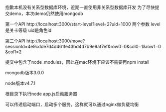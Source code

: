 抱歉本机没有关系型数据库环境，近期一直使用非关系型数据库开发
为了尽快提交demo，本次demo仍然使用mongodb

第一个API
http://localhost:3000/start-level?level=2?uid=1000
两个参数
level是关卡等级
uid是角色id

第二个API
http://localhost:3000/move?sessionId=4e9cdde7d4d461fe43bd4d7b9e9af7ef&row0=0&col0=1&row1=0&col1=2

提交中包含了node_modules，因此在mac环境下应该不需要再npm install

mongodb版本3.0.0

node版本v4.7.1

根目录下执行node app.js启动服务器

可以传递启动端口，启动多个服务，这样就可以通过nginx做负载均衡

